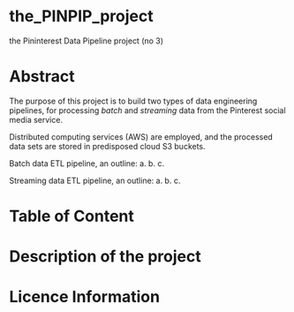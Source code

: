 # the_PINPIP_project
the Pininterest Data Pipeline project (no 3)
# Abstract
The purpose of this project is to build two types of data engineering pipelines, for processing *batch* and *streaming* data from the Pinterest social media service. 

Distributed computing services (AWS) are employed, and the processed data sets are stored in predisposed cloud S3 buckets. 

Batch data ETL pipeline, an outline:
    a.
    b.
    c.

Streaming data ETL pipeline, an outline:
    a.
    b.
    c.


# Table of Content

# Description of the project

# Licence Information
